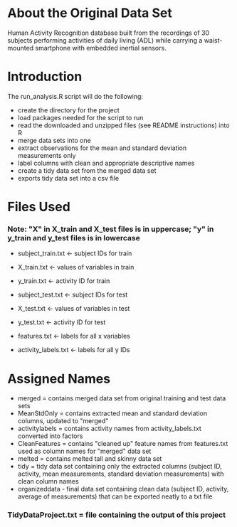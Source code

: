 # About the Original Data Set
Human Activity Recognition database built from the recordings of 30 subjects performing activities of daily living (ADL) while carrying a waist-mounted smartphone with embedded inertial sensors.

# Introduction
The run_analysis.R script will do the following:
- create the directory for the project
- load packages needed for the script to run
- read the downloaded and unzipped files (see README instructions) into R
- merge data sets into one
- extract observations for the mean and standard deviation measurements only
- label columns with clean and appropriate descriptive names
- create a tidy data set from the merged data set
- exports tidy data set into a csv file

# Files Used
### Note: "X" in X_train and X_test files is in uppercase; "y" in y_train and y_test files is in lowercase
- subject_train.txt <- subject IDs for train
- X_train.txt <- values of variables in train
- y_train.txt <- activity ID for train

- subject_test.txt <- subject IDs for test
- X_test.txt <- values of variables in test
- y_test.txt <- activity ID for test

- features.txt <- labels for all x variables
- activity_labels.txt <- labels for all y IDs

# Assigned Names
- merged = contains merged data set from original training and test data sets
- MeanStdOnly = contains extracted mean and standard deviation columns, updated to "merged"
- activitylabels = contains activity names from activity_labels.txt converted into factors
- CleanFeatures = contains "cleaned up" feature names from features.txt used as column names for "merged" data set
- melted = contains melted tall and skinny data set
- tidy = tidy data set containing only the extracted columns (subject ID, activity, mean measurements, standard deviation measurements) with clean column names
- organizeddata - final data set containing clean data (subject ID, activity, average of measurements) that can be exported neatly to a txt file

### TidyDataProject.txt = file containing the output of this project
